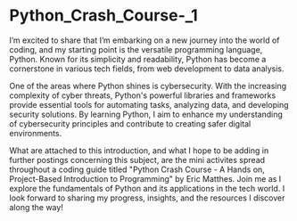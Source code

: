 # Python_Crash_Course-_1
I’m excited to share that I’m embarking on a new journey into the world of coding, and my starting point is the versatile programming language, Python. Known for its simplicity and readability, Python has become a cornerstone in various tech fields, from web development to data analysis.

One of the areas where Python shines is cybersecurity. With the increasing complexity of cyber threats, Python's powerful libraries and frameworks provide essential tools for automating tasks, analyzing data, and developing security solutions. By learning Python, I aim to enhance my understanding of cybersecurity principles and contribute to creating safer digital environments.

What are attached to this introduction, and what I hope to be adding in further postings concerning this subject, are the mini activites spread throughout a coding guide titled "Python Crash Course - A Hands on, Project-Based Introduction to Programming" by Eric Matthes. Join me as I explore the fundamentals of Python and its applications in the tech world. I look forward to sharing my progress, insights, and the resources I discover along the way!
